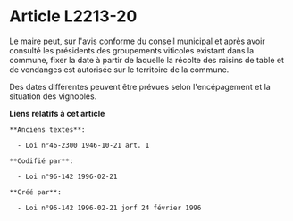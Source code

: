 # Article L2213-20

Le maire peut, sur l'avis conforme du conseil municipal et après avoir consulté les présidents des groupements viticoles
existant dans la commune, fixer la date à partir de laquelle la récolte des raisins de table et de vendanges est autorisée
sur le territoire de la commune.

Des dates différentes peuvent être prévues selon l'encépagement et la situation des vignobles.

**Liens relatifs à cet article**

	**Anciens textes**:

	  - Loi n°46-2300 1946-10-21 art. 1

	**Codifié par**:

	  - Loi n°96-142 1996-02-21

	**Créé par**:

	  - Loi n°96-142 1996-02-21 jorf 24 février 1996
